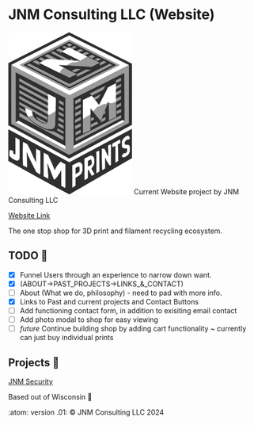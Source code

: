 # JNM Consulting LLC (Website)
<img src="images/jnmprints-alpha.png" height="auto" width="250px"/>
Current Website project by JNM Consulting LLC

[Website Link](https://jnmconsulting.org)

The one stop shop for 3D print and filament recycling ecosystem.

## TODO :memo:
 - [x] Funnel Users through an experience to narrow down want.
 - [x] (ABOUT->PAST_PROJECTS->LINKS_&_CONTACT)
 - [ ] About (What we do, philosophy) - need to pad with more info.
 - [x] Links to Past and current projects and Contact Buttons
 - [ ] Add functioning contact form, in addition to exisiting email contact
 - [ ] Add photo modal to shop for easy viewing
 - [ ] *future* Continue building shop by adding cart functionality ~ currently can just buy individual prints

## Projects :open_file_folder:
[JNM Security](https://www.jnmsecurity.com)


Based out of Wisconsin :cheese:

:atom: version .01: &copy; JNM Consulting LLC 2024
